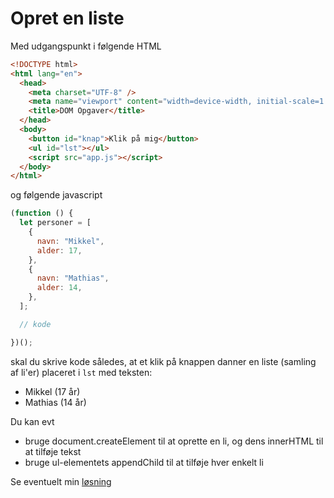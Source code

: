 # Opret en liste

Med udgangspunkt i følgende HTML

```html
<!DOCTYPE html>
<html lang="en">
  <head>
    <meta charset="UTF-8" />
    <meta name="viewport" content="width=device-width, initial-scale=1.0" />
    <title>DOM Opgaver</title>
  </head>
  <body>
    <button id="knap">Klik på mig</button>
    <ul id="lst"></ul>    
    <script src="app.js"></script>
  </body>
</html>
```

og følgende javascript 

```js
(function () {
  let personer = [
    {
      navn: "Mikkel",
      alder: 17,
    },
    {
      navn: "Mathias",
      alder: 14,
    },
  ];

  // kode

})();
```

skal du skrive kode således, at et klik på knappen danner en liste (samling af li'er) placeret i ```lst``` med teksten:

- Mikkel (17 år)
- Mathias (14 år)

Du kan evt

- bruge document.createElement til at oprette en li, og dens innerHTML til at tilføje tekst
- bruge ul-elementets appendChild til at tilføje hver enkelt li

Se eventuelt min [løsning](../app.js)